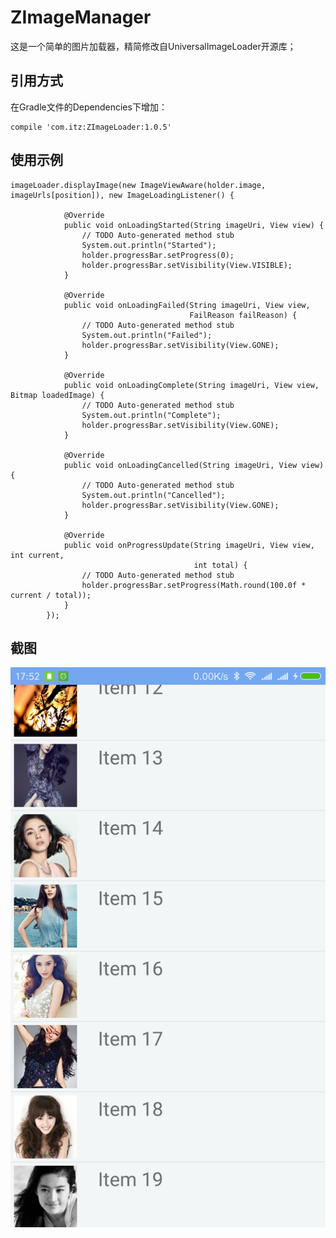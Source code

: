 # ZImageManager
这是一个简单的图片加载器，精简修改自UniversalImageLoader开源库；

## 引用方式    
在Gradle文件的Dependencies下增加：  
	
	compile 'com.itz:ZImageLoader:1.0.5'   
	

## 使用示例    

	imageLoader.displayImage(new ImageViewAware(holder.image, imageUrls[position]), new ImageLoadingListener() {
		
                @Override
                public void onLoadingStarted(String imageUri, View view) {
                    // TODO Auto-generated method stub
                    System.out.println("Started");
                    holder.progressBar.setProgress(0);
                    holder.progressBar.setVisibility(View.VISIBLE);
                }

                @Override
                public void onLoadingFailed(String imageUri, View view,
                                            FailReason failReason) {
                    // TODO Auto-generated method stub
                    System.out.println("Failed");
                    holder.progressBar.setVisibility(View.GONE);
                }

                @Override
                public void onLoadingComplete(String imageUri, View view, Bitmap loadedImage) {
                    // TODO Auto-generated method stub
                    System.out.println("Complete");
                    holder.progressBar.setVisibility(View.GONE);
                }

                @Override
                public void onLoadingCancelled(String imageUri, View view) {
                    // TODO Auto-generated method stub
                    System.out.println("Cancelled");
                    holder.progressBar.setVisibility(View.GONE);
                }

                @Override
                public void onProgressUpdate(String imageUri, View view, int current,
                                             int total) {
                    // TODO Auto-generated method stub
                    holder.progressBar.setProgress(Math.round(100.0f * current / total));
                }
            });    
			

## 截图    
![image](https://github.com/ZhangSir/ZImageManager/blob/master/Screenshot_2017-09-15-17-52-37-716_com.itzs.imagemanager.png)